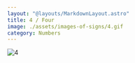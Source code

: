 ```yaml
---
layout: "@layouts/MarkdownLayout.astro"
title: 4 / Four
image: ./assets/images-of-signs/4.gif
category: Numbers
---
```


![4](@signs/4.gif)
